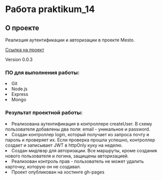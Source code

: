 # Работа praktikum_14

## О проекте

Реализция аутентификации и авторизации в проекте Mesto.

[Ссылка на проект](https://github.com/batolser/praktikum_14.git)

Version 0.0.3

###  ПО для выполнения работы:
<li>
Git
<li>
Node.js
<li>
Express
<li>
Mongo

### Результат проектной работы:
<li>
Реализована аутентификация в контроллере createUser. В схему пользователя добавлены два поля: email - уникальное и password.
<li>
Создан контроллер login, который получает из запроса почту и пароль и проверяет их. Если проверка прошла успешно, контроллер создает и записывает JWT в httpOnly куку на неделю.
<li>
Создан мидлвэр для авторизации. Все маршруты, кроме создания нового пользователя и логина, защищены авторизацией.
<li>
Реализован контроль прав - пользователь не может удалить карточку, которую он не создавал.
<li>
Проект опубликован на хостинге gh-pages
